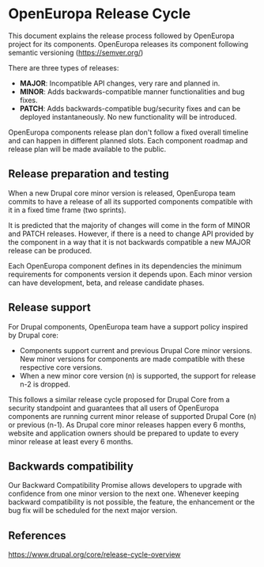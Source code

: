 # OpenEuropa Release Cycle
This document explains the release process followed by OpenEuropa project for its components.
OpenEuropa releases its component following semantic versioning (https://semver.org/)

There are three types of releases: 

- **MAJOR**: Incompatible API changes, very rare and planned in. 
- **MINOR**: Adds backwards-compatible manner functionalities and bug fixes.
- **PATCH**: Adds backwards-compatible bug/security fixes and can be deployed instantaneously. No new functionality will be introduced.

OpenEuropa components release plan don't follow a fixed overall timeline and can happen in different planned slots. Each component roadmap and release plan will be made available to the public.

## Release preparation and testing

When a new Drupal core minor version is released, OpenEuropa team commits to have a release of all its supported components compatible with it in a fixed time frame (two sprints).

It is predicted that the majority of changes will come in the form of MINOR and PATCH releases. However, if there is a need to change API provided by the component in a way that it is not backwards compatible a new MAJOR release can be produced. 

Each OpenEuropa component defines in its dependencies the minimum requirements for components version it depends upon. Each minor version can have development, beta, and release candidate phases.

## Release support

For Drupal components, OpenEuropa team have a support policy inspired by Drupal core:
- Components support current and previous Drupal Core minor versions. New minor versions for components are made compatible with these respective core versions.
- When a new minor core version (n) is supported, the support for release n-2 is dropped. 

This follows a similar release cycle proposed for Drupal Core from a security standpoint and guarantees that all users of OpenEuropa components are running current minor release of supported Drupal Core (n) or previous (n-1).
As Drupal core minor releases happen every 6 months, website and application owners should be prepared to update to every minor release at least every 6 months.

## Backwards compatibility

Our Backward Compatibility Promise allows developers to upgrade with confidence from one minor version to the next one. Whenever keeping backward compatibility is not possible, the feature, the enhancement or the bug fix will be scheduled for the next major version.

## References
https://www.drupal.org/core/release-cycle-overview
